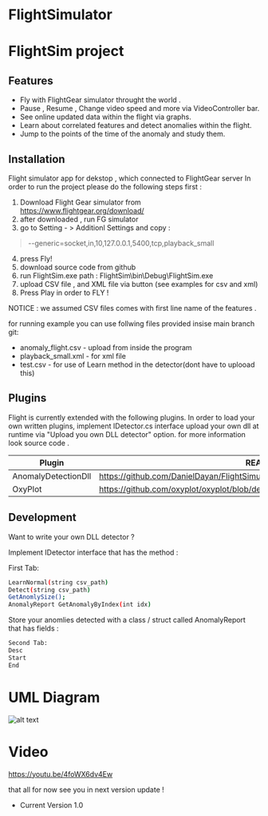 # FlightSimulator



# FlightSim project
## 







## Features

- Fly with FlightGear simulator throught the world .
- Pause , Resume , Change video speed and more via VideoController bar.
- See online updated data within the flight via graphs.
- Learn about correlated features and detect anomalies within the flight.
- Jump to the points of the time of the anomaly and study them.







## Installation

Flight simulator app for dekstop , which connected to FlightGear server
In order to run the project please do the following steps first :

 1) Download Flight Gear simulator from  https://www.flightgear.org/download/
 2) after downloaded , run FG simulator
 3) go to Setting - > Additionl Settings and copy : 
 > --generic=socket,in,10,127.0.0.1,5400,tcp,playback_small
 4) press Fly!
 5) download source code from github
 6) run FlightSim.exe 
 path : FlightSim\bin\Debug\FlightSim.exe
 8) upload CSV file  , and XML file via button (see examples for csv and xml)
 9) Press Play in order to FLY !
 
 NOTICE : we assumed CSV files comes with first line name of the features .

for running example you can use follwing files provided insise main branch git: 

* anomaly_flight.csv - upload from inside the program
* playback_small.xml - for xml file
* test.csv - for use of Learn method in the detector(dont have to uplooad this)

## Plugins

Flight is currently extended with the following plugins.
In order to load your own written plugins,  implement IDetector.cs interface 
upload your own dll at runtime via "Upload you own DLL detector" option.
for more information look source code .


| Plugin | README |
| ------ | ------ |
| AnomalyDetectionDll |https://github.com/DanielDayan/FlightSimulator_Project/FlightSim/Plugins/README.md |
| OxyPlot | https://github.com/oxyplot/oxyplot/blob/develop/README.md


## Development

Want to write your own DLL detector ? 

Implement IDetector interface that has the method : 

First Tab:

```sh
LearnNormal(string csv_path)
Detect(string csv_path)
GetAnomlySize(); 
AnomalyReport GetAnomalyByIndex(int idx)
```
Store your anomlies detected with a class / struct called AnomalyReport that has fields :
```sh
Second Tab:
Desc
Start
End
```

# UML Diagram 

![alt text](https://github.com/DanielDayan/FlightSimulator/blob/66573838ca54c620fc323d2e0addd80421d36695/UML.png)

# Video 

https://youtu.be/4foWX6dv4Ew

that all for now see you in next version update !

* Current Version 1.0 








